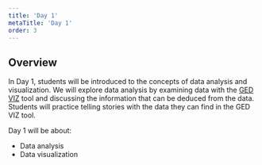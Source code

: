 ```yaml
---
title: 'Day 1'
metaTitle: 'Day 1'
order: 3
---
```


## Overview

In Day 1, students will be introduced to the concepts of data analysis and visualization. We will explore data analysis by examining data with the [GED VIZ](https://viz.ged-project.de/) tool and discussing the information that can be deduced from the data. Students will practice telling stories with the data they can find in the GED VIZ tool.

Day 1 will be about:

* Data analysis
* Data visualization